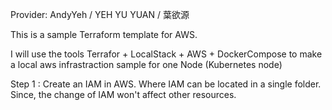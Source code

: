Provider: AndyYeh / YEH YU YUAN / 葉欲源

This is a sample Terraform template for AWS. 

I will use the tools Terrafor + LocalStack + AWS + DockerCompose to make a local aws infrastraction sample for one Node (Kubernetes node) 

Step 1 : Create an IAM in AWS. Where IAM can be located in a single folder. Since, the change of IAM won't affect other resources. 

